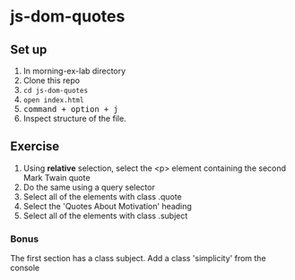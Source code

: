 # js-dom-quotes
## Set up

1. In morning-ex-lab directory
2. Clone this repo
4. `cd js-dom-quotes`
5. `open index.html`
6. <kbd>command + option + j</kbd>
7. Inspect structure of the file.

## Exercise

1. Using **relative** selection, select the &lt;p&gt; element containing the second Mark Twain quote
2. Do the same using a query selector
3. Select all of the elements with class .quote
4. Select the 'Quotes About Motivation' heading
5. Select all of the elements with class .subject

### Bonus
The first section has a class subject. Add a class 'simplicity' from the console
